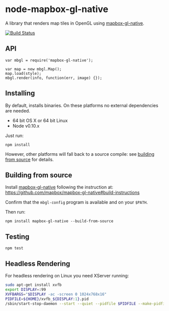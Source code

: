 # node-mapbox-gl-native

A library that renders map tiles in OpenGL using [mapbox-gl-native](https://github.com/mapbox/mapbox-gl-native).

[![Build Status](https://api.travis-ci.com/mapbox/node-mapbox-gl-native.svg?token=Phdq58g7NsfstW6gyeYW)](https://magnum.travis-ci.com/mapbox/node-mapbox-gl-native)

## API

```
var mbgl = require('mapbox-gl-native');

var map = new mbgl.Map();
map.load(style);
mbgl.render(info, function(err, image) {});
```

## Installing

By default, installs binaries. On these platforms no external dependencies are needed.

- 64 bit OS X or 64 bit Linux
- Node v0.10.x

Just run:

```
npm install
```

However, other platforms will fall back to a source compile: see [building from source](#building-from-source) for details.

## Building from source

Install [mapbox-gl-native](https://github.com/mapbox/mapbox-gl-native) following the instruction at: https://github.com/mapbox/mapbox-gl-native#build-instructions

Confirm that the `mbgl-config` program is available and on your `$PATH`.

Then run:

```
npm install mapbox-gl-native --build-from-source
```

## Testing

```
npm test
```

## Headless Rendering

For headless rendering on Linux you need XServer running:

```sh
sudo apt-get install xvfb
export DISPLAY=:99
XVFBARGS="$DISPLAY -ac -screen 0 1024x768x16"
PIDFILE=${HOME}/xvfb_${DISPLAY:1}.pid
/sbin/start-stop-daemon --start --quiet --pidfile $PIDFILE --make-pidfile --background --exec $XVFB -- $XVFBARGS
```
